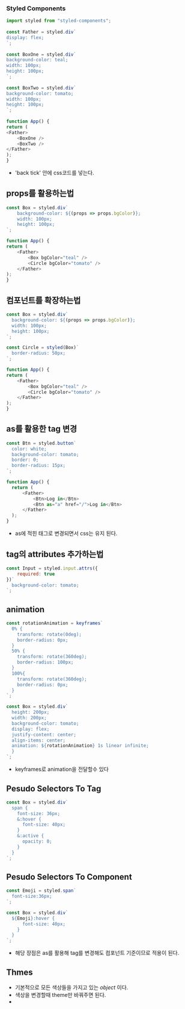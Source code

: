 ### Styled Components

```javascript
import styled from "styled-components";  
  
const Father = styled.div`  
display: flex;  
`;  
  
const BoxOne = styled.div`  
background-color: teal;  
width: 100px;  
height: 100px;  
`;  
  
const BoxTwo = styled.div`  
background-color: tomato;  
width: 100px;  
height: 100px;  
`;  
  
function App() {  
return (  
<Father>  
	<BoxOne />  
	<BoxTwo />  
</Father>  
);  
}
```

- 'back tick' 안에 css코드를 넣는다.

## props를 활용하는법

```javascript
const Box = styled.div`  
	background-color: ${(props => props.bgColor)};  
	width: 100px;  
	height: 100px;  
`;

function App() {  
return (  
	<Father>  
		<Box bgColor="teal" />  
		<Circle bgColor="tomato" />  
	</Father>  
);  
}
```

## 컴포넌트를 확장하는법

```javascript
const Box = styled.div`
  background-color: ${(props => props.bgColor)}; 
  width: 100px; 
  height: 100px;
`;

const Circle = styled(Box)`
  border-radius: 50px;
`;

function App() {  
return (  
	<Father>  
		<Box bgColor="teal" />  
		<Circle bgColor="tomato" />  
	</Father>  
);  
}

```

## as를 활용한 tag 변경

```javascript
const Btn = styled.button`
  color: white;
  background-color: tomato;
  border: 0;
  border-radius: 15px;
`;

function App() {
  return (
      <Father>
          <Btn>Log in</Btn>
          <Btn as="a" href="/">Log in</Btn>
      </Father>
  );
}

```

- as에 적힌 태그로 변경되면서 css는 유지 된다.

## tag의 attributes 추가하는법

```javascript
const Input = styled.input.attrs({
    required: true
})`
  background-color: tomato;
`;
```

## animation

```javascript
const rotationAnimation = keyframes`
  0% {
    transform: rotate(0deg);
    border-radius: 0px;
  }
  50% {
    transform: rotate(360deg);
    border-radius: 100px;
  }
  100%{
    transform: rotate(360deg);
    border-radius: 0px;
  }
`;

const Box = styled.div`
  height: 200px;
  width: 200px;
  background-color: tomato;
  display: flex;
  justify-content: center;
  align-items: center;
  animation: ${rotationAnimation} 1s linear infinite;
  }
`;

```

- keyframes로 animation을 전달할수 있다

## Pesudo Selectors To Tag

```javascript
const Box = styled.div`
  span {
    font-size: 36px;
    &:hover {
      font-size: 40px;
    }
    &:active {
      opacity: 0;
    }
  }
`;
```

## Pesudo Selectors To Component

```javascript
const Emoji = styled.span`
  font-size:36px;
`;

const Box = styled.div`
  ${Emoji}:hover {
      font-size: 40px;
    }
  }
`;
```

- 해당 장점은 as를 활용해 tag를 변경해도 컴포넌트 기준이므로 적용이 된다.

## Thmes

- 기본적으로 모든 색상들을 가지고 있는 *object* 이다.
- 색상을 변경할때 theme만 바꿔주면 된다.
- 
